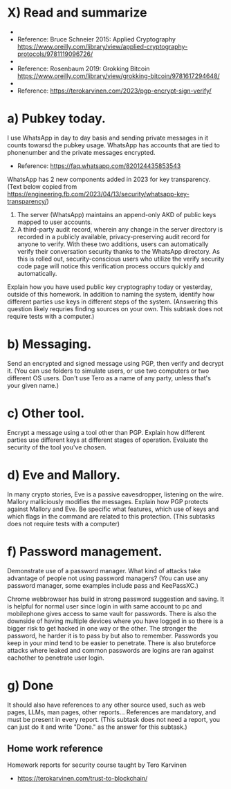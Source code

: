 # X) Read and summarize
-
- Reference: Bruce Schneier 2015: Applied Cryptography https://www.oreilly.com/library/view/applied-cryptography-protocols/9781119096726/
- 
- Reference: Rosenbaum 2019: Grokking Bitcoin https://www.oreilly.com/library/view/grokking-bitcoin/9781617294648/
- 
- Reference: https://terokarvinen.com/2023/pgp-encrypt-sign-verify/


# a) Pubkey today.
I use WhatsApp in day to day basis and sending private messages in it counts towarsd the pubkey usage. WhatsApp has accounts that are tied to phonenumber and the private messages encrypted.
- Reference: https://faq.whatsapp.com/820124435853543

WhatsApp has 2 new components added in 2023 for key transparency. (Text below copied from https://engineering.fb.com/2023/04/13/security/whatsapp-key-transparency/)
1. The server (WhatsApp) maintains an append-only AKD of public keys mapped to user accounts.
2. A third-party audit record, wherein any change in the server directory is recorded in a publicly available, privacy-preserving audit record for anyone to verify.
With these two additions, users can automatically verify their conversation security thanks to the WhatsApp directory. As this is rolled out, security-conscious users who utilize the verify security code page will notice this verification process occurs quickly and automatically. 


Explain how you have used public key cryptography today or yesterday, outside of this homework.
In addition to naming the system, identify how different parties use keys in different steps of the system.
(Answering this question likely requries finding sources on your own. This subtask does not require tests with a computer.)

# b) Messaging.
Send an encrypted and signed message using PGP, then verify and decrypt it.
(You can use folders to simulate users, or use two computers or two different OS users. Don't use Tero as a name of any party, unless that's your given name.)

# c) Other tool.
Encrypt a message using a tool other than PGP.
Explain how different parties use different keys at different stages of operation.
Evaluate the security of the tool you've chosen.

# d) Eve and Mallory.
In many crypto stories, Eve is a passive eavesdropper, listening on the wire. Mallory malliciously modifies the messages.
Explain how PGP protects against Mallory and Eve. Be specific what features, which use of keys and which flags in the command are related to this protection.
(This subtasks does not require tests with a computer)

# f) Password management.
Demonstrate use of a password manager. What kind of attacks take advantage of people not using password managers? (You can use any password manager, some examples include pass and KeePassXC.)

Chrome webbrowser has build in strong password suggestion and saving. It is helpful for normal user since login in with same account to pc and mobilephone gives access to same vault for passwords.
There is also the downside of having multiple devices where you have logged in so there is a bigger risk to get hacked in one way or the other. The stronger the password, he harder it is to pass by but also to remember. Passwords you keep in your mind tend to be easier to penetrate. There is also bruteforce attacks where leaked and common passwords are logins are ran against eachother to penetrate user login.

# g) Done
It should also have references to any other source used, such as web pages, LLMs, man pages, other reports...
References are mandatory, and must be present in every report. (This subtask does not need a report, you can just do it and write "Done." as the answer for this subtask.)



## Home work reference
Homework reports for security course taught by Tero Karvinen
- https://terokarvinen.com/trust-to-blockchain/
